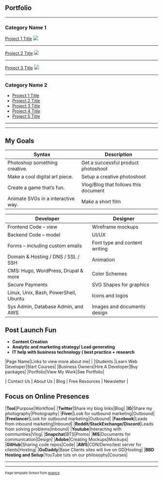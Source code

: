 ## Portfolio

---

### Category Name 1 

[Project 1 Title](/sample_page)
<img src="images/dummy_thumbnail.jpg?raw=true"/>

---
[Project 2 Title](/pdf/sample_presentation.pdf)
<img src="images/dummy_thumbnail.jpg?raw=true"/>

---
[Project 3 Title](http://example.com/)
<img src="images/dummy_thumbnail.jpg?raw=true"/>

---

### Category Name 2

- [Project 1 Title](http://example.com/)
- [Project 2 Title](http://example.com/)
- [Project 3 Title](http://example.com/)
- [Project 4 Title](http://example.com/)
- [Project 5 Title](http://example.com/)

---

---


## My Goals
| Syntax      | Description |
| ----------- | ----------- |
| Photoshop something creative.  | Get a successful product photoshoot       |
| Make a cool digital art piece. | Setup a creative photoshoot        |
| Create a game that’s fun.      | Vlog/Blog that follows this document      |
| Animate SVGs in a interactive way.   | Make a short film        |


| Developer| Designer|
| ----------- | ----------- |
| Frontend Code – view | Wireframe mockups |
| Backend Code – model | UI/UX |
| Forms – including custom emails | Font type and content writing  |
| Domain & Hosting / DNS / SSL / SSH | Animation |
| CMS: Hugo, WordPress, Drupal & more | Color Schemes |
| Secure Payments | SVG Shapes for graphics |
| Linux, Unix, Bash, PowerShell, Ubuntu | Icons and logos |
| Sys Admin, Database Admin, and AWS | Images and documents design |

## Post Launch Fun
- **Content Creation**
- **Analytic and marketing strategy/ Lead generating**
- **IT help with business technology ( best practice + research**

|Page Name|Links to view more about me|  |
|Students |Learn Web Developer|Start Courses|
|Business Owners|Hire A Developer|Buy packages|
|Portfolio|View My Work|See Portfolio|

| Contact Us | About Us | Blog | Free Resources | Newsletter |

## **Focus on Online Presences**
|**Tool**|Purpose|Workflow|
|**Twitter**|Share my blog links|Blog|
|**IG**|Share my photography|Photography|
|**Fiver**|Look for outbound marketing|Outbound|
|**Freelancer**|Look for outbound marketing|Outbound|
|**Facebook**|Leads from inbound marketing|Inbound|
|**Reddit/StackExchange/Discord**|Leads from solving problems|Inbound|
|**Youtube**|Interacting with communities|Vlog|
|**Snapchat**|BTS|Promo|
|**MS**|Documents for communication|Design|
|**Adobe**|Creating Mockups|Mockups|
|**GitHub**|Sharing code repos|Code|
|**AWS**|CDN/Demo/test server for clients|Hosting|
|**GoDaddy**|Base Clients sites will live on GD|Hosting|
|**BBD Hosting and Setup**|YouTube tuts on our philosophy|Courses|

---


---
<p style="font-size:11px">Page template forked from <a href="https://github.com/evanca/quick-portfolio">evanca</a></p>
<!-- Remove above link if you don't want to attibute -->

